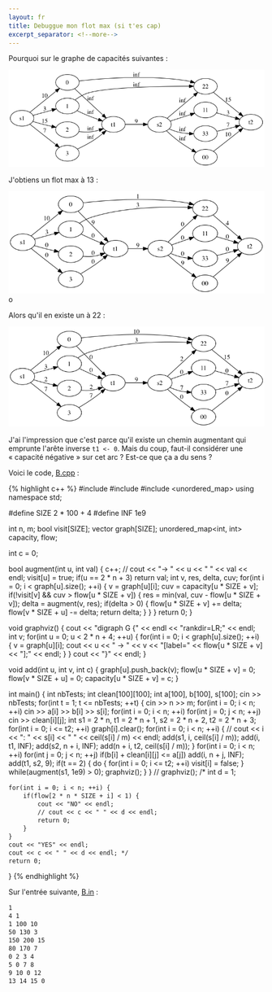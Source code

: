 ```yaml
---
layout: fr
title: Debuggue mon flot max (si t'es cap)
excerpt_separator: <!--more-->
---
```


Pourquoi sur le graphe de capacités suivantes :

<img src="/static/B.png" />

J'obtiens un flot max à 13 :

<img src="/static/B-13.png" />o

<!--more-->

Alors qu'il en existe un à 22 :

<img src="/static/B-22.png" />

J'ai l'impression que c'est parce qu'il existe un chemin augmentant qui emprunte l'arête inverse `t1 <- 0`. Mais du coup, faut-il considérer une « capacité négative » sur cet arc ? Est-ce que ça a du sens ?

Voici le code, [B.cpp](/static/B.cpp) :

{% highlight c++ %}
#include <iostream>
#include <vector>
#include <unordered_map>
using namespace std;

#define SIZE 2 * 100 + 4
#define INF 1e9

int n, m;
bool visit[SIZE];
vector<int> graph[SIZE];
unordered_map<int, int> capacity, flow;

int c = 0;

bool augment(int u, int val) {
    c++;
    // cout << "-> " << u << " " << val << endl;
    visit[u] = true;
    if(u == 2 * n + 3)
        return val;
    int v, res, delta, cuv;
    for(int i = 0; i < graph[u].size(); ++i) {
        v = graph[u][i];
        cuv = capacity[u * SIZE + v];
        if(!visit[v] && cuv > flow[u * SIZE + v]) {
            res = min(val, cuv - flow[u * SIZE + v]);
            delta = augment(v, res);
            if(delta > 0) {
                flow[u * SIZE + v] += delta;
                flow[v * SIZE + u] -= delta;
                return delta;
            }
        }
    }
    return 0;
}

void graphviz() {
    cout << "digraph G {" << endl << "rankdir=LR;" << endl;
    int v;
    for(int u = 0; u < 2 * n + 4; ++u) {
        for(int i = 0; i < graph[u].size(); ++i) {
            v = graph[u][i];
            cout << u << " -> " << v << "[label=" << flow[u * SIZE + v] << "];" << endl;
        }
    }
    cout << "}" << endl;
}

void add(int u, int v, int c) {
    graph[u].push_back(v);
    flow[u * SIZE + v] = 0;
    flow[v * SIZE + u] = 0;
    capacity[u * SIZE + v] = c;
}

int main() {
    int nbTests;
    int clean[100][100];
    int a[100], b[100], s[100];
    cin >> nbTests;
    for(int t = 1; t <= nbTests; ++t) {
        cin >> n >> m;
        for(int i = 0; i < n; ++i)
            cin >> a[i] >> b[i] >> s[i];
        for(int i = 0; i < n; ++i)
            for(int j = 0; j < n; ++j)
                cin >> clean[i][j];
        int s1 = 2 * n, t1 = 2 * n + 1, s2 = 2 * n + 2, t2 = 2 * n + 3;
        for(int i = 0; i <= t2; ++i)
            graph[i].clear();
        for(int i = 0; i < n; ++i) {
            // cout << i << ": " << s[i] << " " << ceil(s[i] / m) << endl;
            add(s1, i, ceil(s[i] / m));
            add(i, t1, INF);
            add(s2, n + i, INF);
            add(n + i, t2, ceil(s[i] / m));
        }
        for(int i = 0; i < n; ++i)
            for(int j = 0; j < n; ++j)
                if(b[i] + clean[i][j] <= a[j])
                    add(i, n + j, INF);
        add(t1, s2, 9);
        if(t == 2) {
            do {
                for(int i = 0; i <= t2; ++i)
                    visit[i] = false;
            } while(augment(s1, 1e9) > 0);
            graphviz();
        }
    }
    // graphviz();
    /* int d = 1;
    
    for(int i = 0; i < n; ++i) {
        if(flow[2 * n * SIZE + i] < 1) {
            cout << "NO" << endl;
            // cout << c << " " << d << endl;
            return 0;
        }
    }
    cout << "YES" << endl;
    cout << c << " " << d << endl; */
    return 0;
}
{% endhighlight %}

Sur l'entrée suivante, [B.in](/static/B.in) :

    1
    4 1
    1 100 10
    50 130 3
    150 200 15
    80 170 7
    0 2 3 4
    5 0 7 8
    9 10 0 12
    13 14 15 0
